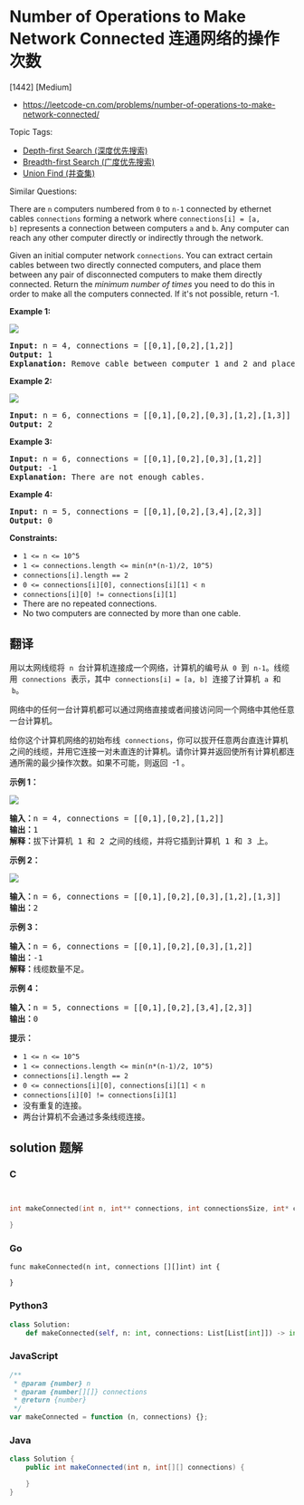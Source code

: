 # Number of Operations to Make Network Connected 连通网络的操作次数

[1442] [Medium]

- https://leetcode-cn.com/problems/number-of-operations-to-make-network-connected/

Topic Tags:

- [Depth-first Search (深度优先搜索)](https://leetcode-cn.com/tag/depth-first-search/)
- [Breadth-first Search (广度优先搜索)](https://leetcode-cn.com/tag/breadth-first-search/)
- [Union Find (并查集)](https://leetcode-cn.com/tag/union-find/)

Similar Questions:

There are `n` computers numbered from `0` to `n-1` connected by ethernet cables `connections` forming a network where `connections[i] = [a, b]` represents a connection between computers `a` and `b`. Any computer can reach any other computer directly or indirectly through the network.

Given an initial computer network `connections`. You can extract certain cables between two directly connected computers, and place them between any pair of disconnected computers to make them directly connected. Return the _minimum number of times_ you need to do this in order to make all the computers connected. If it's not possible, return -1.

**Example 1:**

**![](https://assets.leetcode.com/uploads/2020/01/02/sample_1_1677.png)**

<pre><strong>Input:</strong> n = 4, connections = [[0,1],[0,2],[1,2]]
<strong>Output:</strong> 1
<strong>Explanation:</strong> Remove cable between computer 1 and 2 and place between computers 1 and 3.
</pre>

**Example 2:**

**![](https://assets.leetcode.com/uploads/2020/01/02/sample_2_1677.png)**

<pre><strong>Input:</strong> n = 6, connections = [[0,1],[0,2],[0,3],[1,2],[1,3]]
<strong>Output:</strong> 2
</pre>

**Example 3:**

<pre><strong>Input:</strong> n = 6, connections = [[0,1],[0,2],[0,3],[1,2]]
<strong>Output:</strong> -1
<strong>Explanation:</strong> There are not enough cables.
</pre>

**Example 4:**

<pre><strong>Input:</strong> n = 5, connections = [[0,1],[0,2],[3,4],[2,3]]
<strong>Output:</strong> 0
</pre>

**Constraints:**

- `1 <= n <= 10^5`
- `1 <= connections.length <= min(n*(n-1)/2, 10^5)`
- `connections[i].length == 2`
- `0 <= connections[i][0], connections[i][1] < n`
- `connections[i][0] != connections[i][1]`
- There are no repeated connections.
- No two computers are connected by more than one cable.

## 翻译

用以太网线缆将  `n`  台计算机连接成一个网络，计算机的编号从  `0`  到  `n-1`。线缆用  `connections`  表示，其中  `connections[i] = [a, b]`  连接了计算机  `a`  和  `b`。

网络中的任何一台计算机都可以通过网络直接或者间接访问同一个网络中其他任意一台计算机。

给你这个计算机网络的初始布线  `connections`，你可以拔开任意两台直连计算机之间的线缆，并用它连接一对未直连的计算机。请你计算并返回使所有计算机都连通所需的最少操作次数。如果不可能，则返回  -1 。

**示例 1：**

**![](https://assets.leetcode-cn.com/aliyun-lc-upload/uploads/2020/01/11/sample_1_1677.png)**

<pre><strong>输入：</strong>n = 4, connections = [[0,1],[0,2],[1,2]]
<strong>输出：</strong>1
<strong>解释：</strong>拔下计算机 1 和 2 之间的线缆，并将它插到计算机 1 和 3 上。
</pre>

**示例 2：**

**![](https://assets.leetcode-cn.com/aliyun-lc-upload/uploads/2020/01/11/sample_2_1677.png)**

<pre><strong>输入：</strong>n = 6, connections = [[0,1],[0,2],[0,3],[1,2],[1,3]]
<strong>输出：</strong>2
</pre>

**示例 3：**

<pre><strong>输入：</strong>n = 6, connections = [[0,1],[0,2],[0,3],[1,2]]
<strong>输出：</strong>-1
<strong>解释：</strong>线缆数量不足。
</pre>

**示例 4：**

<pre><strong>输入：</strong>n = 5, connections = [[0,1],[0,2],[3,4],[2,3]]
<strong>输出：</strong>0
</pre>

**提示：**

- `1 <= n <= 10^5`
- `1 <= connections.length <= min(n*(n-1)/2, 10^5)`
- `connections[i].length == 2`
- `0 <= connections[i][0], connections[i][1] < n`
- `connections[i][0] != connections[i][1]`
- 没有重复的连接。
- 两台计算机不会通过多条线缆连接。

## solution 题解

### C

```c


int makeConnected(int n, int** connections, int connectionsSize, int* connectionsColSize){

}
```

### Go

```golang
func makeConnected(n int, connections [][]int) int {

}
```

### Python3

```python
class Solution:
    def makeConnected(self, n: int, connections: List[List[int]]) -> int:
```

### JavaScript

```javascript
/**
 * @param {number} n
 * @param {number[][]} connections
 * @return {number}
 */
var makeConnected = function (n, connections) {};
```

### Java

```java
class Solution {
    public int makeConnected(int n, int[][] connections) {

    }
}
```
